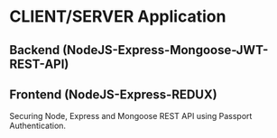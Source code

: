 # CLIENT/SERVER Application
## Backend (NodeJS-Express-Mongoose-JWT-REST-API)
## Frontend (NodeJS-Express-REDUX)

Securing Node, Express and Mongoose REST API using Passport Authentication. 
